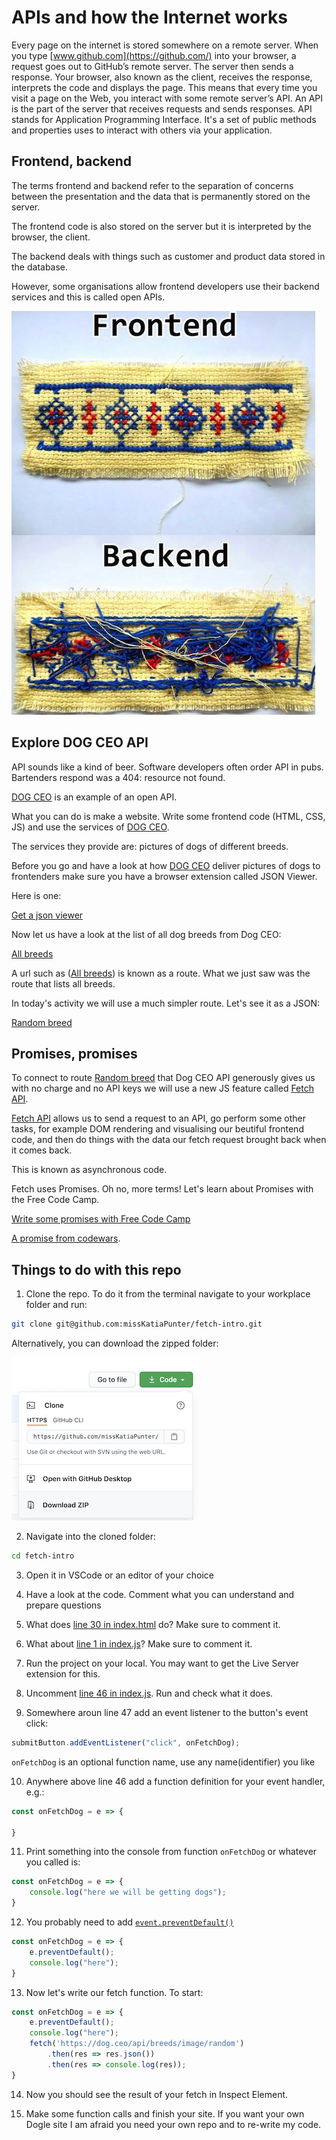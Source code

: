 # APIs and how the Internet works

Every page on the internet is stored somewhere on a remote server.
When you type [www.github.com](https://github.com/) into your browser, a request goes out to GitHub’s remote server.
The server then sends a response.
Your browser, also known as the client, receives the response, interprets the code and displays the page.
This means that every time you visit a page on the Web, you interact with some remote server’s API.
An API is the part of the server that receives requests and sends responses.
API stands for Application Programming Interface.
It's a set of public methods and properties uses to interact with others via your application.

## Frontend, backend

The terms frontend and backend refer to the separation of concerns between the presentation
and the data that is permanently stored on the server.

The frontend code is also stored on the server but it is interpreted by the browser, the client.

The backend deals with things such as customer and product data stored in the database.

However, some organisations allow frontend developers use their backend services and this is called open APIs.

![Front and back](/frontback.jpg)

## Explore DOG CEO API

API sounds like a kind of beer.
Software developers often order API in pubs.
Bartenders respond was a 404: resource not found.

[DOG CEO](https://dog.ceo/dog-api/) is an example of an open API.

What you can do is make a website.
Write some frontend code (HTML, CSS, JS) and use the services of [DOG CEO](https://dog.ceo).

The services they provide are: pictures of dogs of different breeds.

Before you go and have a look at how [DOG CEO](https://dog.ceo) deliver pictures of dogs to frontenders
make sure you have a browser extension called JSON Viewer.

Here is one:

[Get a json viewer](https://chrome.google.com/webstore/detail/json-viewer/gbmdgpbipfallnflgajpaliibnhdgobh/related)

Now let us have a look at the list of all dog breeds from Dog CEO:

[All breeds](https://dog.ceo/api/breeds/list/all)

A url such as ([All breeds](https://dog.ceo/api/breeds/list/all)) is known as a route. What we just saw was the route that lists all breeds.

In today's activity we will use a much simpler route. Let's see it as a JSON:

[Random breed](https://dog.ceo/api/breeds/image/random)

## Promises, promises

To connect to route [Random breed](https://dog.ceo/api/breeds/image/random) that Dog CEO API generously gives us
with no charge and no API keys we will use a new JS feature called [Fetch API](https://developer.mozilla.org/en-US/docs/Web/API/Fetch_API/Using_Fetch).

[Fetch API](https://developer.mozilla.org/en-US/docs/Web/API/Fetch_API/Using_Fetch) allows us
to send a request to an API, go perform some other tasks, for example DOM rendering and visualising our beutiful frontend code,
and then do things with the data our fetch request brought back when it comes back.

This is known as asynchronous code.

Fetch uses Promises. Oh no, more terms! Let's learn about Promises with the Free Code Camp.

[Write some promises with Free Code Camp](https://www.freecodecamp.org/learn/javascript-algorithms-and-data-structures/es6/create-a-javascript-promise)

[A promise from codewars](https://www.codewars.com/kata/5b61d6ef07a266d40b000097/train/javascript).

## Things to do with this repo

1. Clone the repo. To do it from the terminal navigate to your workplace folder and run:

```bash
git clone git@github.com:missKatiaPunter/fetch-intro.git
```

Alternatively, you can download the zipped folder:

![Zipped folder](zipped_download.png)

2. Navigate into the cloned folder:

```bash
cd fetch-intro
```

3. Open it in VSCode or an editor of your choice

4. Have a look at the code. Comment what you can understand and prepare questions

5. What does [line 30 in index.html](https://github.com/missKatiaPunter/fetch-intro/blob/main/index.html#L30) do?
Make sure to comment it.

6. What about [line 1 in index.js](https://github.com/missKatiaPunter/fetch-intro/blob/main/index.js#L1)?
Make sure to comment it.

7. Run the project on your local. You may want to get the Live Server extension for this.

8. Uncomment [line 46 in index.js](https://github.com/missKatiaPunter/fetch-intro/blob/main/index.js#L46).
Run and check what it does.

9. Somewhere aroun line 47 add an event listener to the button's event click:

```js
submitButton.addEventListener("click", onFetchDog);
```

`onFetchDog` is an optional function name, use any name(identifier) you like

10. Anywhere above line 46 add a function definition for your event handler, e.g.:

```js
const onFetchDog = e => {

}
```

11. Print something into the console from function `onFetchDog` or whatever you called is:

```js
const onFetchDog = e => {
    console.log("here we will be getting dogs");
}
```

12. You probably need to add [`event.preventDefault()`](https://developer.mozilla.org/en-US/docs/Web/API/Event/preventDefault)

```js
const onFetchDog = e => {
    e.preventDefault();
    console.log("here");
}
```

13. Now let's write our fetch function. To start:

```js
const onFetchDog = e => {
    e.preventDefault();
    console.log("here");
    fetch('https://dog.ceo/api/breeds/image/random')
        .then(res => res.json())
        .then(res => console.log(res));
}
```

14. Now you should see the result of your fetch in Inspect Element.

15. Make some function calls and finish your site. If you want your own Dogle site I am afraid you need your own repo and to re-write my code.
